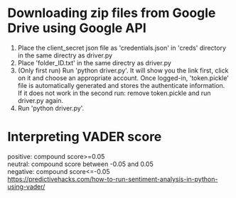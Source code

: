 # Downloading zip files from Google Drive using Google API
1. Place the client_secret json file as 'credentials.json' in 'creds' directory in the same directry as driver.py  
2. Place 'folder_ID.txt' in the same directry as driver.py  
3. (Only first run) Run 'python driver.py'. It will show you the link first, click on it and choose an appropriate account. Once logged-in, 'token.pickle' file is automatically generated and stores the authenticate information.  
  If it does not work in the second run: remove token.pickle and run driver.py again.
4. Run 'python driver.py'. 

# Interpreting VADER score  
positive: compound score>=0.05  
neutral: compound score between -0.05 and 0.05  
negative: compound score<=-0.05  
https://predictivehacks.com/how-to-run-sentiment-analysis-in-python-using-vader/  



